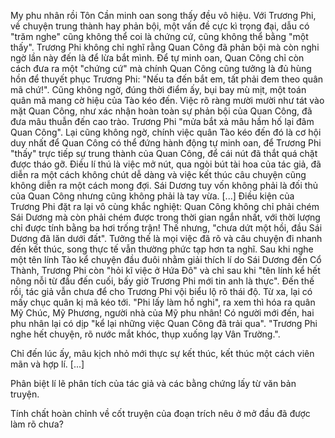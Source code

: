 My phu nhân rồi Tôn Cần minh oan song thấy đều vô hiệu. Với Trương Phi, về chuyện trung thành hay phản bội, một vấn đề cực kì trọng đại, dẫu có "trăm nghe" cũng không thể coi là chứng cứ, cũng không thể bằng "một thấy". Trương Phi không chỉ nghĩ rằng Quan Công đã phản bội mà còn nghi ngờ lần này đến là để lừa bắt mình. Để tự minh oan, Quan Công chỉ còn cách đưa ra một "chứng cứ" mà chính Quan Công cũng tưởng là đủ hùng hồn để thuyết phục Trương Phi: "Nếu ta đến bắt em, tất phải đem theo quân mã chứ!". Cũng không ngờ, đúng thời điểm ấy, bụi bay mù mịt, một toán quân mã mang cờ hiệu của Tào kéo đến. Việc rõ ràng mười mười như tát vào mặt Quan Công, như xác nhận hoàn toàn sự phản bội của Quan Công, đã đưa mâu thuẫn đến cao trào. Trương Phi "mửa bắt xả mâu hầm hố lại đâm Quan Công". Lại cũng không ngờ, chính việc quân Tào kéo đến đó là cơ hội duy nhất để Quan Công có thể đứng hành động tự minh oan, để Trương Phi "thấy" trực tiếp sự trung thành của Quan Công, để cái nút đã thắt quá chặt được tháo gỡ. Điều lí thú là việc mở nút, qua ngòi bút tài hoa của tác giả, đã diễn ra một cách không chút dễ dàng và việc kết thúc câu chuyện cũng không diễn ra một cách mong đợi. Sái Dương tuy vốn không phải là đối thủ của Quan Công nhưng cũng không phải là tay vừa. [...] Điều kiện của Trương Phi đặt ra lại vô cùng khắc nghiệt: Quan Công không chỉ phải chém Sái Dương mà còn phải chém được trong thời gian ngắn nhất, với thời lượng chỉ được tính bằng ba hơi trống trận! Thế nhưng, "chưa dứt một hồi, đầu Sái Dương đã lăn dưới đất". Tưởng thế là mọi việc đã rõ và câu chuyện đi nhanh đến kết thúc, song thực tế vẫn thường phức tạp hơn ta nghĩ. Sau khi nghe một tên lính Tào kể chuyện đầu đuôi nhằm giải thích lí do Sái Dương đến Cổ Thành, Trương Phi còn "hỏi kĩ việc ở Hứa Đô" và chỉ sau khi "tên lính kể hết nông nỗi từ đầu đến cuối, bấy giờ Trương Phi mới tin anh là thực". Đến thế rồi, tác giả vẫn chưa để cho Trương Phi vội biểu lộ rõ thái độ. Từ xa, lại có mấy chục quân kị mã kéo tới. "Phi lấy làm hồ nghi", ra xem thì hóa ra quân Mỹ Chúc, Mỹ Phương, người nhà của Mỹ phu nhân! Có người mới đến, hai phu nhân lại có dịp "kể lại những việc Quan Công đã trải qua". "Trương Phi nghe hết chuyện, rõ nước mắt khóc, thụp xuống lạy Vân Trường.".

Chỉ đến lúc ấy, mâu kịch nhỏ mới thực sự kết thúc, kết thúc một cách viên mãn và hợp lí. [...]

Phân biệt lí lẽ phân tích của tác giả và các bằng chứng lấy từ văn bản truyện.

Tính chất hoàn chỉnh về cốt truyện của đoạn trích nêu ở mở đầu đã được làm rõ chưa?